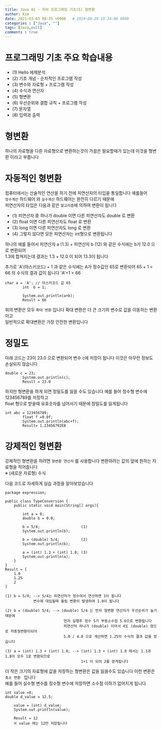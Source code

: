 ```yaml
---
title: Java 01 - 자바 프로그래밍 기초(5) 형변환
author: Kim
date: 2021-03-03 08:35 +0900   # 2019-08-20 19:34:00 0900
categories : ["Java", ""]
tags: [Java,null]
comments : true
---
```


# 프로그래밍 기초 주요 학습내용

* (1) Hello 에제분석
* (2) 기초 개념 - 순차적인 프로그램 작성
* (3) 변수와 자료형 + 프로그램 작성
* (4) 수식과 연산자
* (5) 형변환
* (6) 우선순위와 결합 규칙 + 프로그램 작성
* (7) 문자열
* (8) 입력과 출력


# 형변환
하나의 자료형을 다른 자료형으로 변환하는것이 가끔은 필요할때가 있는데 이것을 형변환 이라고 부릅니다<br>

# 자동적인 형변환

컴퓨터에서는 산술적인 연산을 하기 전에 피연산자의 타입을 통일합니다 예를들어<br>
``정수계산`` 하드웨어 와 ``실수계산`` 하드웨어는 완전히 다르기 때문에<br>
피연산자의 타입은 다음과 같은 ``알고리즘``에 의하여 변환이 됩니다

* (1) 피연산자 중 하나가 double 이면 다른 피연산자도 double 로 변환
* (2)                    float  이면 다른 피연산자도 float  로 변환
* (3)                    long   이면 다른 피연산자도 long   로 변환
* (4) 그렇지 않다면 모든 피연산자는 int형으로 변환됩니다

하나의 예를 들어서 피연산자 a (1.3) + 피연산자 b (12) 와 같은 수식에는 b가 12.0 으로 변환되어<br>
1.3에 합쳐지는데 결과는 1.3 + 12.0 이 되어 13.3이 됩니다<br>

추가로 'A'(아스키코드) + 1 과 같은 수식에는 A가 정수값인 65로 변환되어 65 + 1 = 66 의 수식의 결과 값이 됩니다
'A'+1 = 66
```
char a = 'A'; // 아스키코드 값 65
        int  b = 1;

        System.out.println(a+b);
        Result = 66
```

위의 변환은 모두 ``확대 변환`` 입니다 확대 변환은 더 큰 크기의 변수로 값을 이동하는 변환이고<br>
일반적으로 확대변환은 가장 안전한 변환입니다<br>

# 정밀도

아래 코드는 23이 23.0 으로 변환되어 변수 c에 저장이 됩니다 이것은 아무런 정보도 손실되지 않습니다
```
double c = 23;
        System.out.println(c);
        Result = 23.0
```

하지만 형변환을 하게 되면 정밀도를 잃을 수도 있습니다 예를 들어 정수형 변수에 123456789를 저장하고<br>
float 형으로 받을때 유효숫자를 넘어서기 때문에 정밀도를 잃게됩니다<br>

```
int abc = 123456789;
        float f =0.0f;
        System.out.println(abc+f);
        Result= 1.23456792E8
```

# 강제적인 형변환

강제적인 형변환을 하려면 ``형변환 연산자`` 를 사용합니다 변환하려는 값의 앞에 원하는 자료형을 적어줍니다<br>
※ (새로운 자료형) 수식

다음 코드로 자세하게 실습 과정을 알아보았습니다<br>

```
package expression;

public class TypeConversion {
    public static void main(String[] args){

        int a = 0;
        double b = 0.0;

        b = 5/4;                   (1)
        System.out.println(b);

        b = (double) 5/4;          (2)
        System.out.println(b);

        a = (int) 1.3 + (int) 1.8; (3)
        System.out.println(a);
    }
}
Result = [
    1.0
    1.25
    2
]
```

```
(1) b = 5/4; --> 5/4는 피연산자가 정수여서 연산하면 1이 됩니다
             변수에 대입될때 올림 변환이 발생하여 1.0이 됩니다

(2) b = (double) 5/4; --> (double) 5/4 는 먼저 형변환 연산자가 우선순위가 높기때문에
                           먼저 실행후 정수 5가 부동소수점 5.0으로 변환됩니다
                           피연산자 하나가 (double) 이어서 4도 (double) 형으로 자동형변환이되어
                           5.0 / 4.0 으로 계산하면 1.25의 수식의 결과 값을 얻습니다

(3) a = (int) 1.3 + (int) 1.8; --> (int) 1.3 + (int) 1.8 에서는 1.3과 1.8이 모두 1로 변환되므로
                                   1+1 이 되어 2를 얻게됩니다
```

더 작은 크기의 자료형에 값을 저장하는 형변환은 값을 잃을수도 있습니다 이런 변환은 ``축소 변환 `` 입니다<br>
예를 들어 실수형 변수를 정수형 변수에 저장하면 소수점 이하가 없어지게 됩니다<br>

```
int value =0;
double d_value = 12.5;

    value = (int) d_value;
    System.out.println(value);

    Result = 12
    ※ value 에는 12만 저장됩니다
```
  
